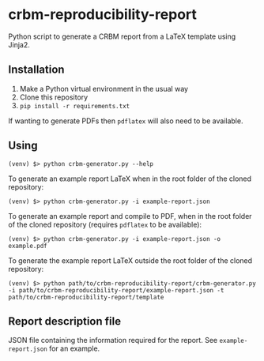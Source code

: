# crbm-reproducibility-report

Python script to generate a CRBM report from a LaTeX template using Jinja2.

## Installation

1. Make a Python virtual environment in the usual way
2. Clone this repository
3. `pip install -r requirements.txt`

If wanting to generate PDFs then `pdflatex` will also need to be available.

## Using

```
(venv) $> python crbm-generator.py --help
```

To generate an example report LaTeX when in the root folder of the cloned repository:

```
(venv) $> python crbm-generator.py -i example-report.json
```

To generate an example report and compile to PDF, when in the root folder of the cloned repository (requires `pdflatex` to be available):

```
(venv) $> python crbm-generator.py -i example-report.json -o example.pdf
```

To generate the example report LaTeX outside the root folder of the cloned repository:

```
(venv) $> python path/to/crbm-reproducibility-report/crbm-generator.py -i path/to/crbm-reproducibility-report/example-report.json -t path/to/crbm-reproducibility-report/template
```

## Report description file

JSON file containing the information required for the report. See `example-report.json` for an example.
